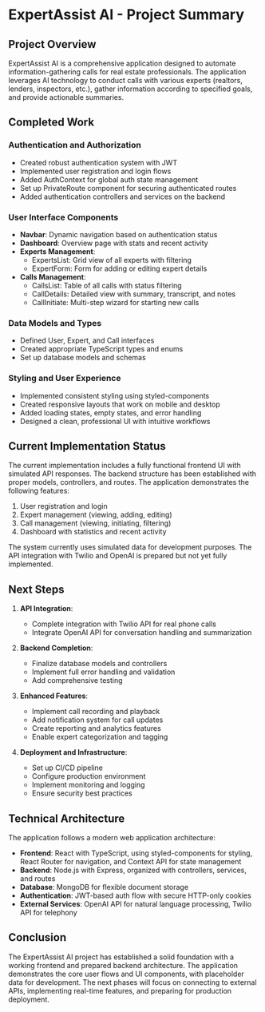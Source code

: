 # ExpertAssist AI - Project Summary

## Project Overview

ExpertAssist AI is a comprehensive application designed to automate information-gathering calls for real estate professionals. The application leverages AI technology to conduct calls with various experts (realtors, lenders, inspectors, etc.), gather information according to specified goals, and provide actionable summaries.

## Completed Work

### Authentication and Authorization

- Created robust authentication system with JWT
- Implemented user registration and login flows
- Added AuthContext for global auth state management
- Set up PrivateRoute component for securing authenticated routes
- Added authentication controllers and services on the backend

### User Interface Components

- **Navbar**: Dynamic navigation based on authentication status
- **Dashboard**: Overview page with stats and recent activity
- **Experts Management**:
  - ExpertsList: Grid view of all experts with filtering
  - ExpertForm: Form for adding or editing expert details
- **Calls Management**:
  - CallsList: Table of all calls with status filtering
  - CallDetails: Detailed view with summary, transcript, and notes
  - CallInitiate: Multi-step wizard for starting new calls

### Data Models and Types

- Defined User, Expert, and Call interfaces
- Created appropriate TypeScript types and enums
- Set up database models and schemas

### Styling and User Experience

- Implemented consistent styling using styled-components
- Created responsive layouts that work on mobile and desktop
- Added loading states, empty states, and error handling
- Designed a clean, professional UI with intuitive workflows

## Current Implementation Status

The current implementation includes a fully functional frontend UI with simulated API responses. The backend structure has been established with proper models, controllers, and routes. The application demonstrates the following features:

1. User registration and login
2. Expert management (viewing, adding, editing)
3. Call management (viewing, initiating, filtering)
4. Dashboard with statistics and recent activity

The system currently uses simulated data for development purposes. The API integration with Twilio and OpenAI is prepared but not yet fully implemented.

## Next Steps

1. **API Integration**:
   - Complete integration with Twilio API for real phone calls
   - Integrate OpenAI API for conversation handling and summarization

2. **Backend Completion**:
   - Finalize database models and controllers
   - Implement full error handling and validation
   - Add comprehensive testing

3. **Enhanced Features**:
   - Implement call recording and playback
   - Add notification system for call updates
   - Create reporting and analytics features
   - Enable expert categorization and tagging

4. **Deployment and Infrastructure**:
   - Set up CI/CD pipeline
   - Configure production environment
   - Implement monitoring and logging
   - Ensure security best practices

## Technical Architecture

The application follows a modern web application architecture:

- **Frontend**: React with TypeScript, using styled-components for styling, React Router for navigation, and Context API for state management
- **Backend**: Node.js with Express, organized with controllers, services, and routes
- **Database**: MongoDB for flexible document storage
- **Authentication**: JWT-based auth flow with secure HTTP-only cookies
- **External Services**: OpenAI API for natural language processing, Twilio API for telephony

## Conclusion

The ExpertAssist AI project has established a solid foundation with a working frontend and prepared backend architecture. The application demonstrates the core user flows and UI components, with placeholder data for development. The next phases will focus on connecting to external APIs, implementing real-time features, and preparing for production deployment. 
